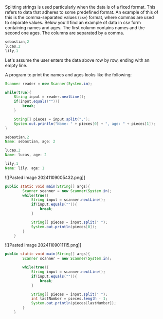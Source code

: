Splitting strings is used particularly when the data is of a fixed format. This refers to data that adheres to some predefined format. An example of this of this is the comma-separated values (`csv`) format, where commas are used to separate values. Below you'll find an example of data in csv form containing names and ages. The first column contains names and the second one ages. The columns are separated by a comma.

```Java
sebastian,2 
lucas,2 
lily,1
```

Let's assume the user enters the data above row by row, ending with an empty line.

A program to print the names and ages looks like the following:

```Java
Scanner reader = new Scanner(System.in);

while(true){
	String input = reader.nextLine();
	if(input.equals("")){
		break;
	}

	String[] pieces = input.split(",");
	System.out.println("Name: " + pieces[0] + ", age: " + pieces[1]);
}
```

```Java
sebastian,2
Name: sebastian, age: 2

lucas,2 
Name: lucas, age: 2

lily,1 
Name: lily, age: 1
```

![[Pasted image 20241109005432.png]]

```Java
public static void main(String[] args){
        Scanner scanner = new Scanner(System.in);
        while(true){
            String input = scanner.nextLine();
            if(input.equals("")){
                break;
            }

            String[] pieces = input.split(" ");
            System.out.println(pieces[0]);
        }
    }
```

![[Pasted image 20241109011115.png]]

```Java
public static void main(String[] args){
        Scanner scanner = new Scanner(System.in);

        while(true){
            String input = scanner.nextLine();
            if(input.equals("")){
                break;
            }

            String[] pieces = input.split(" ");
            int lastNumber = pieces.length - 1;
            System.out.println(pieces[lastNumber]);
        }
    }
```
